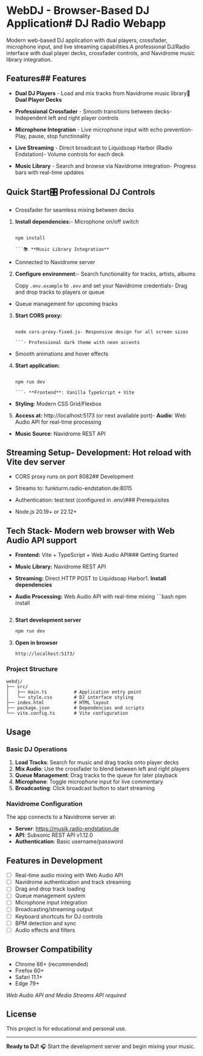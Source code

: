# WebDJ - Browser-Based DJ Application# DJ Radio Webapp



Modern web-based DJ application with dual players, crossfader, microphone input, and live streaming capabilities.A professional DJ/Radio interface with dual player decks, crossfader controls, and Navidrome music library integration.



## Features## Features



- **Dual DJ Players** - Load and mix tracks from Navidrome music library🎵 **Dual Player Decks**

- **Professional Crossfader** - Smooth transitions between decks- Independent left and right player controls

- **Microphone Integration** - Live microphone input with echo prevention- Play, pause, stop functionality

- **Live Streaming** - Direct broadcast to Liquidsoap Harbor (Radio Endstation)- Volume controls for each deck

- **Music Library** - Search and browse via Navidrome integration- Progress bars with real-time updates



## Quick Start🎛️ **Professional DJ Controls**

- Crossfader for seamless mixing between decks

1. **Install dependencies:**- Microphone on/off switch

   ```bash- Broadcast button for live streaming

   npm install

   ```📚 **Music Library Integration**

- Connected to Navidrome server

2. **Configure environment:**- Search functionality for tracks, artists, albums

   Copy `.env.example` to `.env` and set your Navidrome credentials- Drag and drop tracks to players or queue

- Queue management for upcoming tracks

3. **Start CORS proxy:**

   ```bash🎨 **Modern Interface**

   node cors-proxy-fixed.js- Responsive design for all screen sizes

   ```- Professional dark theme with neon accents

- Smooth animations and hover effects

4. **Start application:**

   ```bash## Technology Stack

   npm run dev

   ```- **Frontend**: Vanilla TypeScript + Vite

- **Styling**: Modern CSS Grid/Flexbox

5. **Access at:** http://localhost:5173 (or next available port)- **Audio**: Web Audio API for real-time processing

- **Music Source**: Navidrome REST API

## Streaming Setup- **Development**: Hot reload with Vite dev server



- CORS proxy runs on port 8082## Development

- Streams to: funkturm.radio-endstation.de:8015

- Authentication: test:test (configured in .env)### Prerequisites

- Node.js 20.19+ or 22.12+

## Tech Stack- Modern web browser with Web Audio API support



- **Frontend:** Vite + TypeScript + Web Audio API### Getting Started

- **Music Library:** Navidrome REST API

- **Streaming:** Direct HTTP POST to Liquidsoap Harbor1. **Install dependencies**

- **Audio Processing:** Web Audio API with real-time mixing   ```bash
   npm install
   ```

2. **Start development server**
   ```bash
   npm run dev
   ```

3. **Open in browser**
   ```
   http://localhost:5173/
   ```

### Project Structure

```
webdj/
├── src/
│   ├── main.ts          # Application entry point
│   └── style.css        # DJ interface styling
├── index.html           # HTML layout
├── package.json         # Dependencies and scripts
└── vite.config.ts       # Vite configuration
```

## Usage

### Basic DJ Operations

1. **Load Tracks**: Search for music and drag tracks onto player decks
2. **Mix Audio**: Use the crossfader to blend between left and right players
3. **Queue Management**: Drag tracks to the queue for later playback
4. **Microphone**: Toggle microphone input for live commentary
5. **Broadcasting**: Click broadcast button to start streaming

### Navidrome Configuration

The app connects to a Navidrome server at:
- **Server**: https://musik.radio-endstation.de
- **API**: Subsonic REST API v1.12.0
- **Authentication**: Basic username/password

## Features in Development

- [ ] Real-time audio mixing with Web Audio API
- [ ] Navidrome authentication and track streaming
- [ ] Drag and drop track loading
- [ ] Queue management system
- [ ] Microphone input integration
- [ ] Broadcasting/streaming output
- [ ] Keyboard shortcuts for DJ controls
- [ ] BPM detection and sync
- [ ] Audio effects and filters

## Browser Compatibility

- Chrome 66+ (recommended)
- Firefox 60+
- Safari 11.1+
- Edge 79+

*Web Audio API and Media Streams API required*

## License

This project is for educational and personal use.

---

**Ready to DJ!** 🎧 Start the development server and begin mixing your music.